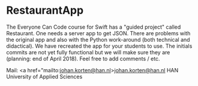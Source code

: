 # RestaurantApp
The Everyone Can Code course for Swift has a "guided project" called Restaurant. One needs a server app to get JSON. There are problems with the original app and also with the Python work-around (both technical and didactical). We have recreated the app for your students to use. The initials commits are not yet fully functional but we will make sure they are (planning: end of April 2018). Feel free to add comments / etc. 

Mail: <a href="mailto:johan.korten@han.nl>johan.korten@han.nl</a>
HAN University of Applied Sciences
